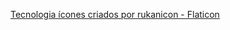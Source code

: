 <a href="https://www.flaticon.com/br/icones-gratis/tecnologia" title="tecnologia ícones">Tecnologia ícones criados por rukanicon - Flaticon</a>